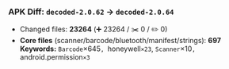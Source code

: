 ### APK Diff: `decoded-2.0.62` → `decoded-2.0.64`
- Changed files: **23264**  (➕ 23264 / ✂️ 0 / ✏️ 0)
- **Core files** (scanner/barcode/bluetooth/manifest/strings): **697**
**Keywords:** `Barcode`×645`, `honeywell`×23`, `Scanner`×10`, `android.permission`×3`